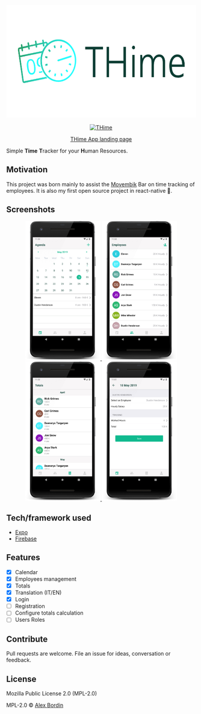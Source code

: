 <p align="center" margin-bottom="0">
  <img alt="THime" width="auto" height="300" src="assets/green/logo.png">
</p>

<p align="center" margin-bottom="0">
  <a href="https://play.google.com/store/apps/details?id=com.alexbordin.thime">
    <img alt="THime" width="auto" height="60" src="https://play.google.com/intl/en_us/badges/images/generic/en_badge_web_generic.png">
  </a>
</p>
<p align="center">
  <a href="https://thime.app">THime App landing page</a>
</p>

Simple **Time** **T**racker for your **H**uman Resources.

## Motivation
This project was born mainly to assist the [Movembik](https://www.facebook.com/Movembik/) Bar on time tracking of employees. It is also my first open source project in react-native 🤩.
 
## Screenshots

<p align="center" margin-bottom="0">
  <a href="https://thime.app">
    <img alt="THime" width="200" height="auto" src="./.github/Screenshot_en_agenda.png">
  </a>
  <a href="https://thime.app">
    <img alt="THime" width="200" height="auto" src="./.github/Screenshot_en_employees.png">
  </a>
    <a href="https://thime.app">
    <img alt="THime" width="200" height="auto" src="./.github/Screenshot_en_totals.png">
  </a>
  <a href="https://thime.app">
    <img alt="THime" width="200" height="auto" src="./.github/Screenshot_en_new_resource.png">
  </a>
</p>

## Tech/framework used

- [Expo](https://expo.io)
- [Firebase](https://firebase.google.com)

## Features
- [x] Calendar
- [x] Employees management
- [x] Totals
- [x] Translation (IT/EN)
- [x] Login
- [ ] Registration
- [ ] Configure totals calculation
- [ ] Users Roles

## Contribute

Pull requests are welcome. File an issue for ideas, conversation or feedback.

## License
Mozilla Public License 2.0 (MPL-2.0)


MPL-2.0 © [Alex Bordin](mailto:bordin.alex@gmail.com)